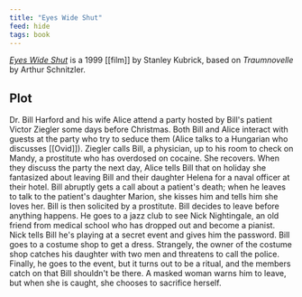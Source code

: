 ```yaml
---
title: "Eyes Wide Shut"
feed: hide
tags: book
---
```


_[Eyes Wide Shut](https://www.imdb.com/title/tt0120663/?ref_=nv_sr_srsg_0)_ is a 1999 [[film]] by Stanley Kubrick, based on _Traumnovelle_ by Arthur Schnitzler. 

## Plot

Dr. Bill Harford and his wife Alice attend a party hosted by Bill's patient Victor Ziegler some days before Christmas. Both Bill and Alice interact with guests at the party who try to seduce them (Alice talks to a Hungarian who discusses [[Ovid]]). Ziegler calls Bill, a physician, up to his room to check on Mandy, a prostitute who has overdosed on cocaine. She recovers. When they discuss the party the next day, Alice tells Bill that on holiday she fantasized about leaving Bill and their daughter Helena for a naval officer at their hotel. Bill abruptly gets a call about a patient's death; when he leaves to talk to the patient's daughter Marion, she kisses him and tells him she loves her. Bill is then solicited by a prostitute. Bill decides to leave before anything happens. He goes to a jazz club to see Nick Nightingale, an old friend from medical school who has dropped out and become a pianist. Nick tells Bill he's playing at a secret event and gives him the password. Bill goes to a costume shop to get a dress. Strangely, the owner of the costume shop catches his daughter with two men and threatens to call the police. Finally, he goes to the event, but it turns out to be a ritual, and the members catch on that Bill shouldn't be there. A masked woman warns him to leave, but when she is caught, she chooses to sacrifice herself.
